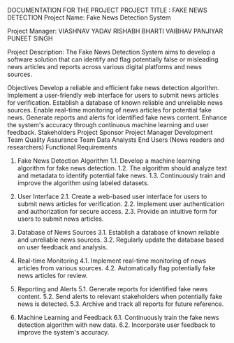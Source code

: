 DOCUMENTATION FOR THE PROJECT
PROJECT TITLE :  FAKE NEWS DETECTION 
Project Name:
Fake News Detection System

Project Manager:
VIASHNAV YADAV
RISHABH BHARTI
VAIBHAV PANJIYAR
PUNEET SINGH

Project Description:
The Fake News Detection System aims to develop a software solution that can identify and flag potentially false or misleading news articles and reports across various digital platforms and news sources.

Objectives
Develop a reliable and efficient fake news detection algorithm.
Implement a user-friendly web interface for users to submit news articles for verification.
Establish a database of known reliable and unreliable news sources.
Enable real-time monitoring of news articles for potential fake news.
Generate reports and alerts for identified fake news content.
Enhance the system's accuracy through continuous machine learning and user feedback.
Stakeholders
Project Sponsor
Project Manager
Development Team
Quality Assurance Team
Data Analysts
End Users (News readers and researchers)
Functional Requirements
1. Fake News Detection Algorithm
1.1. Develop a machine learning algorithm for fake news detection.
1.2. The algorithm should analyze text and metadata to identify potential fake news.
1.3. Continuously train and improve the algorithm using labeled datasets.

2. User Interface
2.1. Create a web-based user interface for users to submit news articles for verification.
2.2. Implement user authentication and authorization for secure access.
2.3. Provide an intuitive form for users to submit news articles.

3. Database of News Sources
3.1. Establish a database of known reliable and unreliable news sources.
3.2. Regularly update the database based on user feedback and analysis.

4. Real-time Monitoring
4.1. Implement real-time monitoring of news articles from various sources.
4.2. Automatically flag potentially fake news articles for review.

5. Reporting and Alerts
5.1. Generate reports for identified fake news content.
5.2. Send alerts to relevant stakeholders when potentially fake news is detected.
5.3. Archive and track all reports for future reference.

6. Machine Learning and Feedback
6.1. Continuously train the fake news detection algorithm with new data.
6.2. Incorporate user feedback to improve the system's accuracy.











